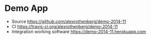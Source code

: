 # Demo App

* Source https://github.com/alexrothenberg/demo-2014-11
* CI https://travis-ci.org/alexrothenberg/demo-2014-11
* Integration working software https://demo-2014-11.herokuapp.com
